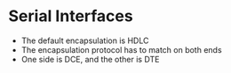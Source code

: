 # Serial Interfaces

* The default encapsulation is HDLC
* The encapsulation protocol has to match on both ends
* One side is DCE, and the other is DTE
